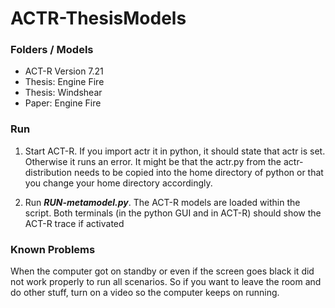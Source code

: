 # ACTR-ThesisModels


### Folders / Models

* ACT-R Version 7.21
* Thesis: Engine Fire
* Thesis: Windshear
* Paper: Engine Fire


### Run

1. Start ACT-R. If you import actr it in python, it should state that actr is set. Otherwise it runs an error. It might be that the actr.py from the actr-distribution needs to be copied into the home directory of python or that you change your home directory accordingly.

3. Run ***RUN-metamodel.py***. The ACT-R models are loaded within the script. Both terminals (in the python GUI and in ACT-R) should show the ACT-R trace if activated


### Known Problems

When the computer got on standby or even if the screen goes black it did not work properly to run all scenarios. So if you want to leave the room and do other stuff, turn on a video so the computer keeps on running. 
